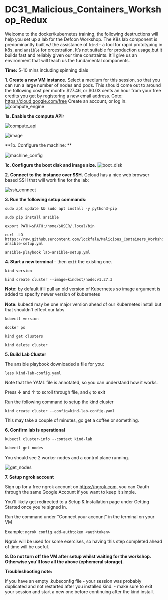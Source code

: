 # DC31_Malicious_Containers_Workshop_Redux


Welcome to the docker/kubernetes training, the following destructions will help you set up a lab for the Defcon Workshop. The K8s lab component is predominantly built w/ the assistance of `kind` - a tool for rapid prototyping in k8s, and `ansible` for orcestration. It’s not suitable for production usage,but it builds fast and reliably given our time constraints. It’ll give us an environment that will teach us the fundamental components. 


**Time:** 5-10 mins including spinning dials


**1. Create a new VM instance.** Select a medium for this session, so that you can run a large number of nodes and pods. 
This should come out to around the following cost per month: $27.46, or $0.03 cents an hour from your free credits you get by registering a new email address. 
        Goto: https://cloud.google.com/free 
        Create an account, or log in. 
![compute_engine](https://user-images.githubusercontent.com/32903188/182159860-24dde591-f87f-4e70-8df1-be6e27455108.png)

**1a. Enable the compute API:** 

![compute_api](https://user-images.githubusercontent.com/32903188/182159962-e40dd9f9-d7d1-4410-957a-e03ca309e653.png)

![image](https://user-images.githubusercontent.com/32903188/182160064-ae2c5d3e-baaf-48a5-85ba-8f01c88b511f.png)

**1b. Configure the machine: ** 

![machine_config](https://github.com/lockfale/Malicious_Containers_Workshop/assets/32903188/695c07ec-1c25-4d71-a524-d23063e5d764) 




**1c. Configure the boot disk and image size.** 
![boot_disk](https://user-images.githubusercontent.com/32903188/182160383-ebeb8930-ab12-4a36-8595-ba71622ce26c.png)


**2. Connect to the instance over SSH.** Gcloud has a nice web browser based SSH that will work fine for the lab: 

![ssh_connect](https://user-images.githubusercontent.com/32903188/182160599-ac61a507-3f02-4a3f-865f-39416aed9e31.png)

**3. Run the following setup commands:** 

```
sudo apt update && sudo apt install -y python3-pip
```

```
sudo pip install ansible
```

```
export PATH=$PATH:/home/$USER/.local/bin
```

```
curl -LO https://raw.githubusercontent.com/lockfale/Malicious_Containers_Workshop/dc31/DC31/lab-ansible-setup.yml
```

```
ansible-playbook lab-ansible-setup.yml
```
  
**4. Start a new terminal** - then `exit` the existing one. 
  
  ```
  kind version
  ``` 
  
  ```
  kind create cluster --image=kindest/node:v1.27.3
  ``` 
  
  
**Note:** by default it’ll pull an old version of Kubernetes so image argument is added to specify newer version of 
kubernetes

**Note:** kubectl may be one major version ahead of our Kubernetes install but that shouldn't effect our labs
```
kubectl version
```

```
docker ps
```

```
kind get clusters
``` 


```
kind delete cluster
``` 


**5. Build Lab Cluster** 

 The ansible playbook downloaded a file for you: 
 ```
 less kind-lab-config.yaml
 ``` 

 Note that the YAML file is annotated, so you can understand how it works. 

 Press &darr; and &uarr; to scroll through file, and `q` to exit

 Run the following command to setup the kind cluster
 
 ```
 kind create cluster --config=kind-lab-config.yaml
 ``` 
 
 This may take a couple of minutes, go get a coffee or something. 
 
 **6. Confirm lab is operational**
 
 ```
 kubectl cluster-info --context kind-lab
 ```

```
kubectl get nodes
```

You should see 2 worker nodes and a control plane running.
 
![get_nodes](https://user-images.githubusercontent.com/32903188/182169551-f2564d91-33e9-4cc6-b4f2-ba9f9cd62834.png)

**7. Setup ngrok account**

Sign up for a free ngrok account on https://ngrok.com, you can Oauth through the same Google Account if you want to keep it simple.

You'll likely get redirected to a Setup & Installation page under Getting Started once you're signed in.

Run the command under "Connect your account" in the terminal on your VM

Example: `ngrok config add-authtoken <authtoken>`

Ngrok will be used for some exercises, so having this step completed ahead of time will be useful.

**8. Do not turn off the VM after setup whilst waiting for the workshop. Otherwise you'll lose all the above (ephemeral storage).** 

  
   

**Troubleshooting note:**

If you have an empty .kubeconfig file - your session was probably duplicated and not restarted after you installed kind. - make sure to exit your session and start a new one before continuing after the kind install.





